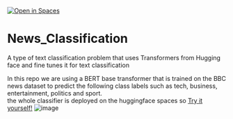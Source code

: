 [![Open in Spaces](https://huggingface.co/datasets/huggingface/badges/raw/main/open-in-hf-spaces-sm-dark.svg)](https://huggingface.co/spaces/mdArfan/News_Classifier)
# News_Classification
A type of text classification problem that uses Transformers from Hugging face and fine tunes it for text classification

In this repo we are using a BERT base transformer that is trained on the BBC news dataset to predict the following class labels such as tech, business, entertainment, politics and sport.	
the whole classifier is deployed on the huggingface spaces so [Try it yourself!](https://huggingface.co/spaces/mdArfan/News_Classifier)
![image](https://user-images.githubusercontent.com/77487906/234307276-07919f41-55a1-4b05-ae2f-eca63ac6378b.png)
